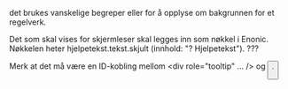 det brukes vanskelige begreper eller for å opplyse om bakgrunnen for et regelverk.

Det som skal vises for skjermleser skal legges inn som nøkkel i Enonic. Nøkkelen heter hjelpetekst.tekst.skjult (innhold: "? Hjelpetekst"). ???

Merk at det må være en ID-kobling mellom <div role="tooltip" ... /> og <button />.
